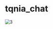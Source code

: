 # tqnia_chat

![3](https://github.com/AbdallahHammad22/tqnia_chat/assets/108339831/cdcd92fc-7734-405b-ad90-f2177aff84d7)

